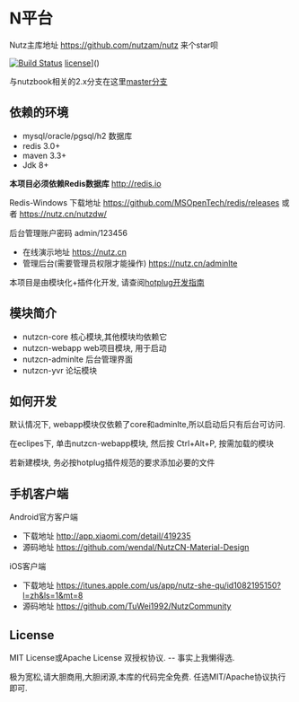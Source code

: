 # N平台

Nutz主库地址 https://github.com/nutzam/nutz 来个star呗

[![Build Status](https://travis-ci.org/wendal/nutz-book-project.png?branch=v3.x)](https://travis-ci.org/wendal/nutz-book-project)
[license](https://img.shields.io/github/license/mashape/apistatus.svg?maxAge=2592000)]()

与nutzbook相关的2.x分支在这里[master分支](https://github.com/wendal/nutz-book-project/tree/master)

## 依赖的环境

* mysql/oracle/pgsql/h2 数据库
* redis 3.0+
* maven 3.3+
* Jdk 8+

**本项目必须依赖Redis数据库** http://redis.io

Redis-Windows 下载地址  https://github.com/MSOpenTech/redis/releases 或者 https://nutz.cn/nutzdw/

后台管理账户密码 admin/123456

* 在线演示地址 https://nutz.cn 
* 管理后台(需要管理员权限才能操作)  https://nutz.cn/adminlte

本项目是由模块化+插件化开发, 请查阅[hotplug开发指南](https://github.com/nutzam/nutzmore/tree/master/nutz-plugins-hotplug)

## 模块简介

* nutzcn-core 核心模块,其他模块均依赖它
* nutzcn-webapp web项目模块, 用于启动
* nutzcn-adminlte 后台管理界面
* nutzcn-yvr 论坛模块

## 如何开发

默认情况下, webapp模块仅依赖了core和adminlte,所以启动后只有后台可访问.

在eclipes下, 单击nutzcn-webapp模块, 然后按 Ctrl+Alt+P, 按需加载的模块

若新建模块, 务必按hotplug插件规范的要求添加必要的文件

## 手机客户端

Android官方客户端 

  * 下载地址 http://app.xiaomi.com/detail/419235
  * 源码地址 https://github.com/wendal/NutzCN-Material-Design

iOS客户端

  * 下载地址 https://itunes.apple.com/us/app/nutz-she-qu/id1082195150?l=zh&ls=1&mt=8
  * 源码地址 https://github.com/TuWei1992/NutzCommunity

## License

MIT License或Apache License 双授权协议. -- 事实上我懒得选.

极为宽松,请大胆商用,大胆闭源,本库的代码完全免费. 任选MIT/Apache协议执行即可.